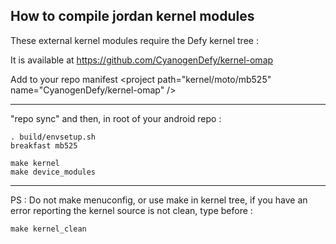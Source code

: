 How to compile jordan kernel modules
------------------------------------

These external kernel modules require the Defy kernel tree :

It is available at https://github.com/CyanogenDefy/kernel-omap

Add to your repo manifest \<project path="kernel/moto/mb525" name="CyanogenDefy/kernel-omap" />

---

"repo sync" and then, in root of your android repo :

    . build/envsetup.sh
    breakfast mb525
    
    make kernel
    make device_modules

---

PS : Do not make menuconfig, or use make in kernel tree, if you have an error reporting
the kernel source is not clean, type before :

    make kernel_clean

